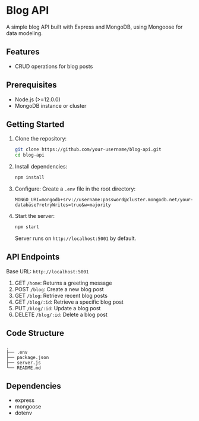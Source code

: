 # Blog API

A simple blog API built with Express and MongoDB, using Mongoose for data modeling.

## Features

- CRUD operations for blog posts

## Prerequisites

- Node.js (>=12.0.0)
- MongoDB instance or cluster

## Getting Started

1. Clone the repository:
   ```bash
   git clone https://github.com/your-username/blog-api.git
   cd blog-api
   ```

2. Install dependencies:
   ```bash
   npm install
   ```

3. Configure:
   Create a `.env` file in the root directory:
   ```dotenv
   MONGO_URI=mongodb+srv://username:password@cluster.mongodb.net/your-database?retryWrites=true&w=majority
   ```

4. Start the server:
   ```bash
   npm start
   ```

   Server runs on `http://localhost:5001` by default.

## API Endpoints

Base URL: `http://localhost:5001`

1. GET `/home`: Returns a greeting message
2. POST `/blog`: Create a new blog post
3. GET `/blog`: Retrieve recent blog posts
4. GET `/blog/:id`: Retrieve a specific blog post
5. PUT `/blog/:id`: Update a blog post
6. DELETE `/blog/:id`: Delete a blog post

## Code Structure

```
.
├── .env
├── package.json
├── server.js
└── README.md
```

## Dependencies

- express
- mongoose
- dotenv
```
